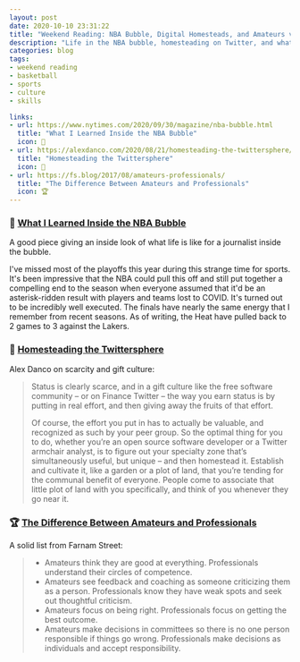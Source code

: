 ```yaml
---
layout: post
date: 2020-10-10 23:31:22
title: "Weekend Reading: NBA Bubble, Digital Homesteads, and Amateurs vs. Professionals"
description: "Life in the NBA bubble, homesteading on Twitter, and what separates professionals and amateurs."
categories: blog
tags:
- weekend reading
- basketball
- sports
- culture
- skills

links:
- url: https://www.nytimes.com/2020/09/30/magazine/nba-bubble.html
  title: "What I Learned Inside the NBA Bubble"
  icon: 🏀
- url: https://alexdanco.com/2020/08/21/homesteading-the-twittersphere/
  title: "Homesteading the Twittersphere"
  icon: 🌾
- url: https://fs.blog/2017/08/amateurs-professionals/
  title: "The Difference Between Amateurs and Professionals"
  icon: 🏆
---
```


### 🏀 [What I Learned Inside the NBA Bubble](https://www.nytimes.com/2020/09/30/magazine/nba-bubble.html "What I Learned Inside the NBA Bubble")

A good piece giving an inside look of what life is like for a journalist inside the bubble.

I've missed most of the playoffs this year during this strange time for sports. It's been impressive that the NBA could pull this off and still put together a compelling end to the season when everyone assumed that it'd be an asterisk-ridden result with players and teams lost to COVID. It's turned out to be incredibly well executed. The finals have nearly the same energy that I remember from recent seasons. As of writing, the Heat have pulled back to 2 games to 3 against the Lakers.

### 🌾 [Homesteading the Twittersphere](https://alexdanco.com/2020/08/21/homesteading-the-twittersphere/ "Homesteading the Twittersphere")

Alex Danco on scarcity and gift culture:

> Status is clearly scarce, and in a gift culture like the free software community – or on Finance Twitter – the way you earn status is by putting in real effort, and then giving away the fruits of that effort.
>
> Of course, the effort you put in has to actually be valuable, and recognized as such by your peer group. So the optimal thing for you to do, whether you’re an open source software developer or a Twitter armchair analyst, is to figure out your specialty zone that’s simultaneously useful, but unique – and then homestead it. Establish and cultivate it, like a garden or a plot of land, that you’re tending for the communal benefit of everyone. People come to associate that little plot of land with you specifically, and think of you whenever they go near it.

### 🏆 [The Difference Between Amateurs and Professionals](https://fs.blog/2017/08/amateurs-professionals/ "The Difference Between Amateurs and Professionals")

A solid list from Farnam Street:

> * Amateurs think they are good at everything. Professionals understand their circles of competence.
> * Amateurs see feedback and coaching as someone criticizing them as a person. Professionals know they have weak spots and seek out thoughtful criticism.
> * Amateurs focus on being right. Professionals focus on getting the best outcome.
> * Amateurs make decisions in committees so there is no one person responsible if things go wrong. Professionals make decisions as individuals and accept responsibility.
